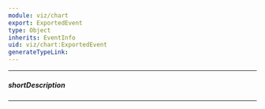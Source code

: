 ```yaml
---
module: viz/chart
export: ExportedEvent
type: Object
inherits: EventInfo
uid: viz/chart:ExportedEvent
generateTypeLink: 
---
```

---
##### shortDescription
<!-- Description goes here -->

---
<!-- Description goes here -->